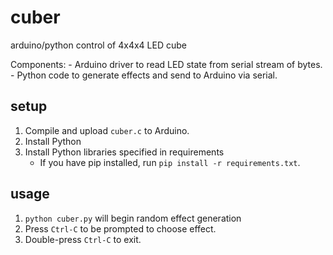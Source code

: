 # cuber
arduino/python control of 4x4x4 LED cube

Components:
	- Arduino driver to read LED state from serial stream of bytes.
	- Python code to generate effects and send to Arduino via serial.

## setup
1. Compile and upload `cuber.c` to Arduino. 
1. Install Python
1. Install Python libraries specified in requirements 
     * If you have pip installed, run `pip install -r requirements.txt`.

## usage
1. `python cuber.py` will begin random effect generation
1. Press `Ctrl-C` to be prompted to choose effect.
1. Double-press `Ctrl-C` to exit.